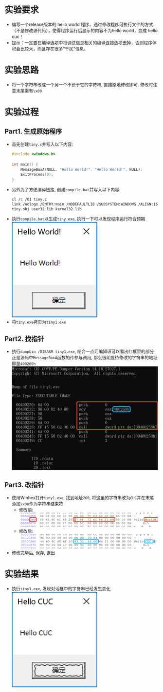 # 实验要求
- 编写一个release版本的 hello world 程序。通过修改程序可执行文件的方式（不是修改源代码），使得程序运行后显示的内容不为hello world，变成 hello cuc！
- 提示：一定要在编译选项中将调试信息相关的编译连接选项去掉，否则程序体积会比较大，而且存在很多“干扰”信息。

# 实验思路
- 将一个字符串改成一个另一个不长于它的字符串, 直接原地修改即可. 修改时注意末尾需有`\x00`

# 实验过程
## Part1. 生成原始程序
- 首先创建`tiny.c`并写入以下内容:
	```c
	#include <windows.h>

	int main() {
		MessageBoxA(NULL, "Hello World!", "Hello World!", NULL);
		ExitProcess(0);
	}
	```
- 另外为了方便编译链接, 创建`compile.bat`并写入以下内容:
	```
	cl /c /O1 tiny.c
	link /nologo /ENTRY:main /NODEFAULTLIB /SUBSYSTEM:WINDOWS /ALIGN:16 tiny.obj user32.lib kernel32.lib
	```
- 执行`compile.bat`以生成`tiny.exe`, 执行一下可以发现程序运行符合预期  
	![](tiny.png)
- 将`tiny.exe`拷贝为`tiny1.exe`

## Part2. 找指针
- 执行`dumpbin /DISASM tiny1.exe`, 结合一点汇编知识可以看出红框里的部分正是源码中`MessageBoxA`函数的传参与调用, 那么很明显待修改的字符串的地址即是`400260h`  
	![](dumpbin.png)

## Part3. 改指针
- 使用Winhex打开`tiny1.exe`, 找到地址`260`, 将这里的字符串改为`CUC`并在末尾添加`\x00`作为字符串结束符
	- 修改前:  
		![](before.png)  
	- 修改后:  
		![](after.png)
- 修改完毕后, 保存, 退出

# 实验结果
- 执行`tiny1.exe`, 发现对话框中的字符串已经发生变化  
	![](tiny1.png)